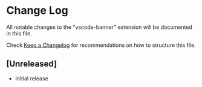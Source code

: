 # Change Log

All notable changes to the "vscode-banner" extension will be documented in this file.

Check [Keep a Changelog](http://keepachangelog.com/) for recommendations on how to structure this file.

## [Unreleased]

- Initial release